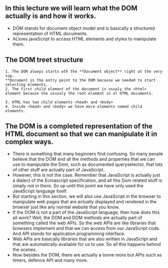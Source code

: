 ## In this lecture we will learn what the DOM actually is and how it works.
- DOM stands for document object model and is basically a structured representation of HTML documents.
- ALlows javaScript to access HTML elements and styles to manipulate them.

## The DOM treet structure

```
1. The DOM always starts wth the **Document object** right at the very top.
**Document is the entry point to the DOM because we needed to start selecting elements.
2. The first child element of the document is usualy the <html> element because the ususaly the root element in al HTML documents.

3. HTML has two child elements <head> and <body>
4. Inside <head> and <body> we have more elements named child elements.
```

## The DOM is a completed representation of the HTML document so that we can manipulate it in complex ways.

- There is something that many beginners find confusing. So many people believe that the DOM and all the methods and properties that we can use to manipulate the Dom, such as documented queryselector, that lots of other stuff are actually part of JavaScript. 
- However, this is not the case. Remember that JavaScript is actually just a dialect of the Ecmascript specification, and all this Dom related stuff is simply not in there. So up until this point we have only used the JavaScript language itself.
- But starting in this section, we will also use JavaScript in the browser to manipulate web pages that are actually displayed and rendered in the browser just like any normal website that you know.
- If the DOM is not a part of the JavaScript language, then how does this all work? Well, the DOM and DOM methods are actually part of something called the web APIs. So the web APIs are like libraries that browsers implement and that we can access from our JavaScript code. And API stands for application programming interface. 
- Web APIs are basically libraries that are also written in JavaScript and that are automatically available for us to use. So all this happens behind the scenes. 
- Now besides the DOM, there are actually a tonne more but APIs such as timers, defence API and many more. 